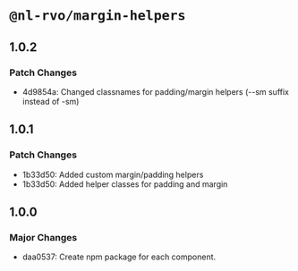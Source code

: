 # `@nl-rvo/margin-helpers`

## 1.0.2

### Patch Changes

- 4d9854a: Changed classnames for padding/margin helpers (--sm suffix instead of -sm)

## 1.0.1

### Patch Changes

- 1b33d50: Added custom margin/padding helpers
- 1b33d50: Added helper classes for padding and margin

## 1.0.0

### Major Changes

- daa0537: Create npm package for each component.
